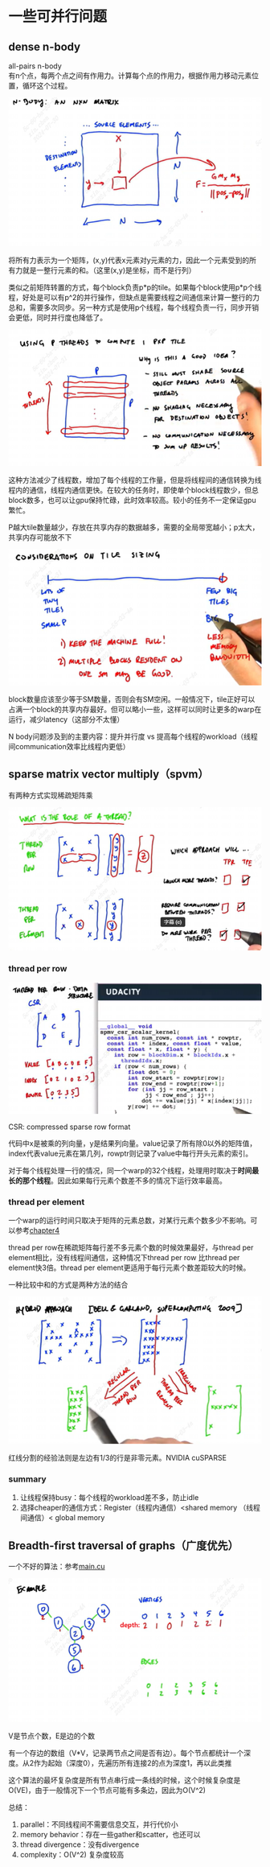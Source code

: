 # 一些可并行问题

## dense n-body
all-pairs n-body  
有n个点，每两个点之间有作用力。计算每个点的作用力，根据作用力移动元素位置，循环这个过程。

![n-body](./pic/n-body.png)

将所有力表示为一个矩阵，(x,y)代表x元素对y元素的力，因此一个元素受到的所有力就是一整行元素的和。（这里(x,y)是坐标，而不是行列）

类似之前矩阵转置的方式，每个block负责p\*p的tile。如果每个block使用p\*p个线程，好处是可以有p^2的并行操作，但缺点是需要线程之间通信来计算一整行的力总和，需要多次同步。另一种方式是使用p个线程，每个线程负责一行，同步开销会更低，同时并行度也降低了。

![n_body1](./pic/n-body1.png)

这种方法减少了线程数，增加了每个线程的工作量，但是将线程间的通信转换为线程内的通信，线程内通信更快。在较大的任务时，即使单个block线程数少，但总block数多，也可以让gpu保持忙碌，此时效率较高。较小的任务不一定保证gpu繁忙。

P越大tile数量越少，存放在共享内存的数据越多，需要的全局带宽越小；p太大，共享内存可能放不下

![n_body2](./pic/n-body2.png)

block数量应该至少等于SM数量，否则会有SM空闲。一般情况下，tile正好可以占满一个block的共享内存最好。但可以略小一些，这样可以同时让更多的warp在运行，减少latency（这部分不太懂）

N body问题涉及到的主要内容：提升并行度 vs 提高每个线程的workload（线程间communication效率比线程内更低）

## sparse matrix vector multiply（spvm）

有两种方式实现稀疏矩阵乘

![sparse_matrix](./pic/sparse_matrix.png)

### thread per row

![sparse_matrix1](./pic/sparse_matrix1.png)

CSR: compressed sparse row format

代码中x是被乘的列向量，y是结果列向量。value记录了所有除0以外的矩阵值，index代表value元素在第几列，rowptr则记录了value中每行开头元素的索引。

对于每个线程处理一行的情况，同一个warp的32个线程，处理用时取决于**时间最长的那个线程**。因此如果每行元素个数差不多的情况下运行效率最高。

### thread per element

一个warp的运行时间只取决于矩阵的元素总数，对某行元素个数多少不影响。可以参考[chapter4](../chapter4/note.md#稀疏矩阵表示法)

thread per row在稀疏矩阵每行差不多元素个数的时候效果最好，与thread per element相比，没有线程间通信，这种情况下thread per row 比thread per element快3倍。thread per element更适用于每行元素个数差距较大的时候。

一种比较中和的方式是两种方法的结合

![sparse_matrix2](./pic/sparse_matrix2.png)

红线分割的经验法则是左边有1/3的行是非零元素。NVIDIA cuSPARSE

### summary
1. 让线程保持busy：每个线程的workload差不多，防止idle
2. 选择cheaper的通信方式：Register（线程内通信）<shared memory （线程间通信）\< global memory


## Breadth-first traversal of graphs（广度优先）

一个不好的算法：参考[main.cu](./main.cu)

![breadth_first](./pic/breadth_first.png)

V是节点个数，E是边的个数

有一个存边的数组（V*V，记录两节点之间是否有边）。每个节点都统计一个深度。从2作为起始（深度0），先遍历所有连接2的点为深度1，再以此类推

这个算法的最坏复杂度是所有节点串行成一条线的时候，这个时候复杂度是O(VE)，由于一般情况下一个节点可能有多条边，因此为O(V^2)

总结：
1. parallel：不同线程间不需要信息交互，并行代价小
2. memory behavior：存在一些gather和scatter，也还可以
3. thread divergence：没有divergence
4. complexity：O(V^2) 复杂度较高